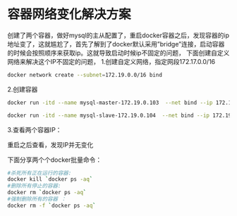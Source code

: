 # 容器网络变化解决方案

创建了两个容器，做好mysql的主从配置了，重启docker容器之后，发现容器的ip地址变了，这就尴尬了，首先了解到了docker默认采用”bridge”连接，启动容器的时候会按照顺序来获取ip。这就导致启动时候ip不固定的问题，
下面创建自定义网络来解决这个IP不固定的问题，
1.创建自定义网络，指定网段172.17.0.0/16

```bash
docker network create --subnet=172.19.0.0/16 bind
```

2.创建容器

```bash
docker run -itd --name mysql-master-172.19.0.103  --net bind --ip 172.19.0.103 centos:latest /usr/sbin/init
```

```bash
docker run -itd --name mysql-slave-172.19.0.104  --net bind --ip 172.19.0.104 centos:latest /usr/sbin/init
```

3.查看两个容器IP：

重启之后查看，发现IP并无变化


下面分享两个个docker批量命令：

```bash
#杀死所有正在运行的容器: 
docker kill `docker ps -aq`
#删除所有停止的容器: 
docker rm `docker ps -aq`
#强制删除所有的容器 ：
docker rm -f `docker ps -aq`
```
